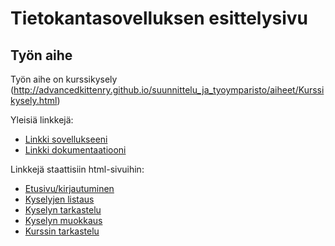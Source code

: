 # Tietokantasovelluksen esittelysivu

## Työn aihe

Työn aihe on kurssikysely (http://advancedkittenry.github.io/suunnittelu_ja_tyoymparisto/aiheet/Kurssikysely.html)

Yleisiä linkkejä:

* [Linkki sovellukseeni](http://mkjarvi.users.cs.helsinki.fi/kurssikysely_tsoha)
* [Linkki dokumentaatiooni](https://github.com/osla/Tsoha-Bootstrap/blob/master/doc/dokumentaatio.pdf)

Linkkejä staattisiin html-sivuihin:
* [Etusivu/kirjautuminen](http://mkjarvi.users.cs.helsinki.fi/kurssikysely_tsoha/login)
* [Kyselyjen listaus](http://mkjarvi.users.cs.helsinki.fi/kurssikysely_tsoha/inquiry_list)
* [Kyselyn tarkastelu](http://mkjarvi.users.cs.helsinki.fi/kurssikysely_tsoha/inquiry_show)
* [Kyselyn muokkaus](http://mkjarvi.users.cs.helsinki.fi/kurssikysely_tsoha/inquiry_edit)
* [Kurssin tarkastelu](http://mkjarvi.users.cs.helsinki.fi/kurssikysely_tsoha/course_show)